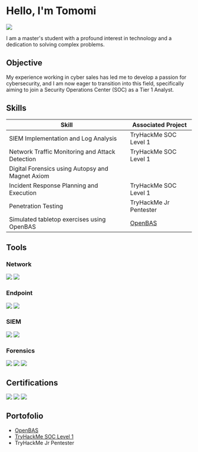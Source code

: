 # Hello, I'm Tomomi
<a href="https://linkedin.com/tomomi-c"><img src="https://img.shields.io/badge/-LinkedIn-0072b1?&style=for-the-badge&logo=linkedin&logoColor=white" /></a>

I am a master's student with a profound interest in technology and a dedication to solving complex problems.

## Objective

My experience working in cyber sales has led me to develop a passion for cybersecurity, and I am now eager to transition into this field, specifically aiming to join a Security Operations Center (SOC) as a Tier 1 Analyst.

## Skills

| Skill                                         | Associated Project         |
|-----------------------------------------------|----------------------------|
| SIEM Implementation and Log Analysis          | TryHackMe SOC Level 1|
| Network Traffic Monitoring and Attack Detection | TryHackMe SOC Level 1|
| Digital Forensics using Autopsy and Magnet Axiom | |
| Incident Response Planning and Execution      | TryHackMe SOC Level 1|
| Penetration Testing                  | TryHackMe Jr Pentester|
| Simulated tabletop exercises using OpenBAS | <a href="https://medium.com/@t0m0m1/setting-up-openbas-community-edition-cf3f5d2a032a">OpenBAS</a> | 

## Tools

### Network
<div>
    <img src="https://img.shields.io/badge/-Wireshark-1679A7?&style=for-the-badge&logo=Wireshark&logoColor=white" />
    <img src="https://img.shields.io/badge/-Zeek-777BB4?&style=for-the-badge&logo=Zeek&logoColor=white" />
</div>

### Endpoint
<div>
    <img src="https://img.shields.io/badge/-CrowdStrike-EA1D25?&style=for-the-badge&logo=CrowdStrike&logoColor=white" />
    <img src="https://img.shields.io/badge/-Velociraptor-4B275F?&style=for-the-badge&logo=Velociraptor&logoColor=white" />
</div>

### SIEM
<div>
    <img src="https://img.shields.io/badge/-Splunk-000000?&style=for-the-badge&logo=Splunk&logoColor=white" />
    <img src="https://img.shields.io/badge/-Elastic-005571?&style=for-the-badge&logo=Elastic&logoColor=white" />
</div>

### Forensics
<div>
    <img src="https://img.shields.io/badge/-Magnet%20AXIOM-0A2E52?&style=for-the-badge&logo=Magnet%20Forensics&logoColor=white" />
    <img src="https://img.shields.io/badge/-Cellebrite%20Reader-FF6600?&style=for-the-badge&logo=Cellebrite&logoColor=white" />
    <img src="https://img.shields.io/badge/-Autopsy-004A7C?&style=for-the-badge&logo=Apache&logoColor=white" />
<div>

## Certifications
<div>
<img src="https://img.shields.io/badge/-(ISC)%C2%B2%20Certified%20in%20Cybersecurity-003366?style=for-the-badge&logo=ISC2&logoColor=white" />
<img src="https://img.shields.io/badge/-Microsoft%20Certified%3A%20Azure%20Fundamentals-0078D4?style=for-the-badge&logo=Microsoft-Azure&logoColor=white" />
<img src="https://img.shields.io/badge/-Microsoft%20Certified%3A%20Security%2C%20Compliance%20%26%20Identity%20Fundamentals-0078D4?style=for-the-badge&logo=Microsoft&logoColor=white" />
</div>

## Portofolio
- <a href="https://medium.com/@t0m0m1/setting-up-openbas-community-edition-cf3f5d2a032a">OpenBAS</a>
- <a href="https://tryhackme-certificates.s3-eu-west-1.amazonaws.com/THM-SHS5GWXOWT.pdf">TryHackMe SOC Level 1</a>
- TryHackMe Jr Pentester
